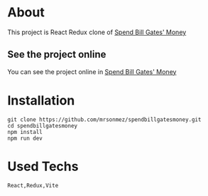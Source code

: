 # About

This project is React Redux clone of [Spend Bill Gates' Money](https://neal.fun/spend/)

## See the project online
You can see the project online in [Spend Bill Gates' Money](https://sirpak-spendbgsmoney.surge.sh)

# Installation

```git
git clone https://github.com/mrsonmez/spendbillgatesmoney.git
cd spendbillgatesmoney
npm install
npm run dev
```

# Used Techs

```
React,Redux,Vite
```
